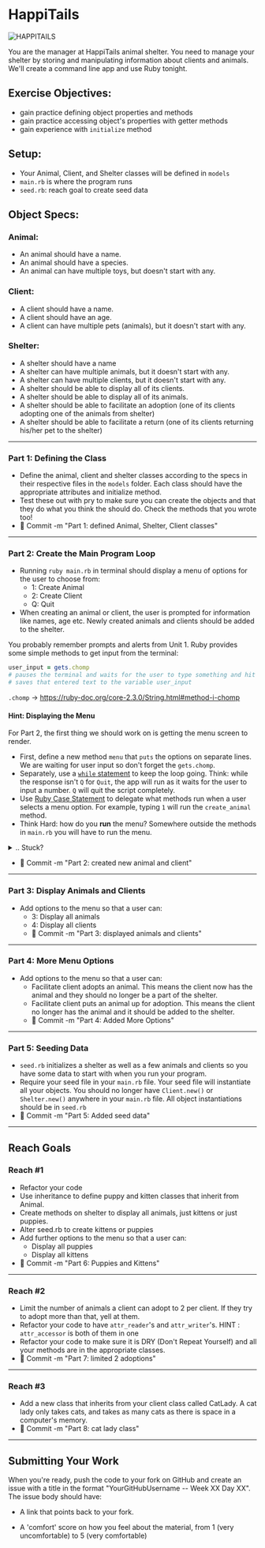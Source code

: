 # HappiTails

![HAPPITAILS](http://www.htpet.net/i/Logo.jpg)

 You are the manager at HappiTails animal shelter. You need to manage your shelter by storing and manipulating information about clients and animals. We'll create a command line app and use Ruby tonight.

## Exercise Objectives:

* gain practice defining object properties and methods
* gain practice accessing object's properties with getter methods
* gain experience with `initialize` method

## Setup:

- Your Animal, Client, and Shelter classes will be defined in `models`
- `main.rb` is where the program runs
- `seed.rb`: reach goal to create seed data

## Object Specs:

### Animal:

- An animal should have a name.
- An animal should have a species.
- An animal can have multiple toys, but doesn't start with any.

### Client:

- A client should have a name.
- A client should have an age.
- A client can have multiple pets (animals), but it doesn't start with any.

### Shelter:

- A shelter should have a name
- A shelter can have multiple animals, but it doesn't start with any.
- A shelter can have multiple clients, but it doesn't start with any.
- A shelter should be able to display all of its clients.
- A shelter should be able to display all of its animals.
- A shelter should be able to facilitate an adoption (one of its clients adopting one of the animals from shelter)
- A shelter should be able to facilitate a return (one of its clients returning his/her pet to the shelter)

<hr>

### Part 1: Defining the Class

- Define the animal, client and shelter classes according to the specs in their respective files in the `models` folder. Each class should have the appropriate attributes and initialize method.
- Test these out with pry to make sure you can create the objects and that they do what you think the should do. Check the methods that you wrote too!
- :dart: Commit -m "Part 1: defined Animal, Shelter, Client classes"

<hr>

### Part 2: Create the Main Program Loop

- Running `ruby main.rb` in terminal should display a menu of options for the user to choose from:
	- 1: Create Animal
	- 2: Create Client
	- Q: Quit
- When creating an animal or client, the user is prompted for information like names, age etc. Newly created animals and clients should be added to the shelter.

You probably remember prompts and alerts from Unit 1. Ruby provides some simple methods to get input from the terminal:

```ruby
user_input = gets.chomp
# pauses the terminal and waits for the user to type something and hit encounter
# saves that entered text to the variable user_input
```

`.chomp` -> https://ruby-doc.org/core-2.3.0/String.html#method-i-chomp

#### Hint: Displaying the Menu

For Part 2, the first thing we should work on is getting the menu screen to render.

- First, define a new method `menu` that `puts` the options on separate lines. We are waiting for user input so don't forget the `gets.chomp`.
- Separately, use a [`while` statement](https://www.tutorialspoint.com/ruby/ruby_loops.htm)  to keep the loop going. Think: while the response isn't `Q` for `Quit`, the app will run as it waits for the user to input a number. `Q` will quit the script completely.
- Use [Ruby Case Statement](http://www.skorks.com/2009/08/how-a-ruby-case-statement-works-and-what-you-can-do-with-it/) to delegate what methods run when a user selects a menu option. For example, typing `1` will run the `create_animal` method.
- Think Hard: how do you **run** the menu? Somewhere outside the methods in `main.rb` you will have to run the menu.

<details><summary>.. Stuck?</summary>
`main.rb` should have the following methods:
  - `menu`: lists all the options, listens for user input.
  - `while statement`: not technically a defined method, but this controls which method runs after a user inputs a number.
  - `create_animal`: Gets information from the user like animal name, species, and toys. Creates a new animal.
  - `create_client`: Gets information from the user like client name and age. Creates a new client.

  - How to run the menu? Since the `menu` method only displays options and waits for user input, we can save that user input in another variable: `response = menu`. Try that out after the menu. Voila!
  - The while statement is dependent on the response, so write a `case` for the response. Think: when `1`, fire the `create_animal` function.
</details>

- :dart: Commit -m "Part 2: created new animal and client"
<hr>

### Part 3: Display Animals and Clients

- Add options to the menu so that a user can:
	- 3: Display all animals
	- 4: Display all clients
  - :dart: Commit -m "Part 3: displayed animals and clients"

<hr>

### Part 4: More Menu Options

- Add options to the menu so that a user can:
	- Facilitate client adopts an animal. This means the client now has the animal and they should no longer be a part of the shelter.
	- Facilitate client puts an animal up for adoption. This means the client no longer has the animal and it should be added to the shelter.
  - :dart: Commit -m "Part 4: Added More Options"

<hr>

### Part 5: Seeding Data

- `seed.rb` initializes a shelter as well as a few animals and clients so you have some data to start with when you run your program.
- Require your seed file in your `main.rb` file. Your seed file will instantiate all your objects. You should no longer have `Client.new()` or `Shelter.new()` anywhere in your `main.rb` file. All object instantiations should be in `seed.rb`
- :dart: Commit -m "Part 5: Added seed data"

<hr>

## Reach Goals

### Reach #1
- Refactor your code
- Use inheritance to define puppy and kitten classes that inherit from Animal.
- Create methods on shelter to display all animals, just kittens or just puppies.
- Alter seed.rb to create kittens or puppies
- Add further options to the menu so that a user can:
	- Display all puppies
	- Display all kittens
- :dart: Commit -m "Part 6: Puppies and Kittens"

<hr>

### Reach #2
- Limit the number of animals a client can adopt to 2 per client. If they try to adopt more than that, yell at them.
- Refactor your code to have `attr_reader`'s and `attr_writer`'s. HINT : `attr_accessor` is both of them in one
- Refactor your code to make sure it is DRY (Don't Repeat Yourself) and all your methods are in the appropriate classes.
- :dart: Commit -m "Part 7: limited 2 adoptions"

<hr>

### Reach #3

- Add a new class that inherits from your client class called CatLady. A cat lady only takes cats, and takes as many cats as there is space in a computer's memory.
- :dart: Commit -m "Part 8: cat lady class"

<hr>

## Submitting Your Work

When you're ready, push the code to your fork on GitHub and create an issue with
a title in the format "YourGitHubUsername -- Week XX Day XX".
The issue body should have:

-   A link that points back to your fork.

-   A 'comfort' score on how you feel about the material, from 1 (very
    uncomfortable) to 5 (very comfortable)
